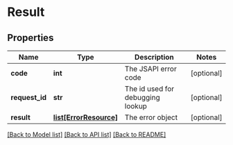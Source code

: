 # Result

## Properties
Name | Type | Description | Notes
------------ | ------------- | ------------- | -------------
**code** | **int** | The JSAPI error code | [optional] 
**request_id** | **str** | The id used for debugging lookup | [optional] 
**result** | [**list[ErrorResource]**](ErrorResource.md) | The error object | [optional] 

[[Back to Model list]](../README.md#documentation-for-models) [[Back to API list]](../README.md#documentation-for-api-endpoints) [[Back to README]](../README.md)


